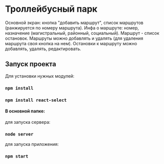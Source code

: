 # Троллейбусный парк

Основной экран: кнопка "добавить маршрут", список маршрутов (ранжируется по номеру маршрута). Инфа о маршруте: номер, назначение (магистральный, районный, социальный). Маршрут - список остановок. Маршруты можно добавлять и удалять (для удаления маршрута своя кнопка на нем). Остановки к маршруту можно добавлять, удалять, редактировать.

## Запуск проекта

Для установки нужных модулей:

### `npm install`
### `npm install react-select`

#### В основной папке:

для запуска сервера:
### `node server`

для запуска приложения:

### `npm start`
